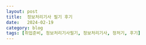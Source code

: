 ```yaml
---
layout: post
title:  정보처리기사 필기 후기
date:   2024-02-19
category: blog
tags: [취업준비, 정보처리기사필기, 정보처리기사, 정처기, 후기]
---
```


